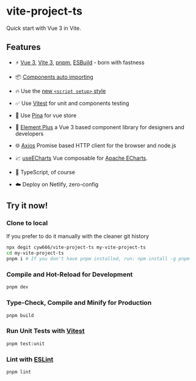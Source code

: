 # vite-project-ts

Quick start with Vue 3 in Vite.

## Features

- ⚡️ [Vue 3](https://github.com/vuejs/core), [Vite 3](https://github.com/vitejs/vite), [pnpm](https://pnpm.io/), [ESBuild](https://github.com/evanw/esbuild) - born with fastness

- 📦 [Components auto importing](./src/components)

- 🔥 Use the [new `<script setup>` style](https://github.com/vuejs/rfcs/pull/227)

- ✅ Use [Vitest](http://vitest.dev/) for unit and components testing

- 🎉 Use [Pina](https://pinia.vuejs.org/) for vue store

- 🎨 [Element Plus](https://element-plus.gitee.io/) a Vue 3 based component library for designers and developers

- 🌐 [Axios](https://axios-http.com/) Promise based HTTP client for the browser and node.js

- 📈 [useECharts](./src/composables/useECharts.ts) Vue composable for [Apache ECharts](https://echarts.apache.org/).

- 🦾 TypeScript, of course

- ☁️ Deploy on Netlify, zero-config

## Try it now!

### Clone to local

If you prefer to do it manually with the cleaner git history

```bash
npx degit cyw666/vite-project-ts my-vite-project-ts
cd my-vite-project-ts
pnpm i # If you don't have pnpm installed, run: npm install -g pnpm
```

### Compile and Hot-Reload for Development

```sh
pnpm dev
```

### Type-Check, Compile and Minify for Production

```sh
pnpm build
```

### Run Unit Tests with [Vitest](https://vitest.dev/)

```sh
pnpm test:unit
```

### Lint with [ESLint](https://eslint.org/)

```sh
pnpm lint
```
